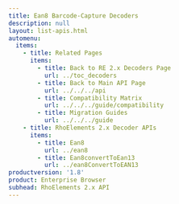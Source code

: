 ```yaml
---
title: Ean8 Barcode-Capture Decoders
description: null
layout: list-apis.html
automenu:
  items:
    - title: Related Pages
      items:
        - title: Back to RE 2.x Decoders Page
          url: ../toc_decoders
        - title: Back to Main API Page
          url: ../../../api
        - title: Compatibility Matrix
          url: ../../../guide/compatibility
        - title: Migration Guides
          url: ../../../guide
    - title: RhoElements 2.x Decoder APIs
      items:
        - title: Ean8
          url: ../ean8
        - title: Ean8convertToEan13
          url: ../ean8ConvertToEAN13
productversion: '1.8'
product: Enterprise Browser
subhead: RhoElements 2.x API
---
```



